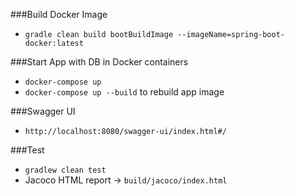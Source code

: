 ###Build Docker Image
- `gradle clean build bootBuildImage --imageName=spring-boot-docker:latest`

###Start App with DB in Docker containers
- `docker-compose up`
- `docker-compose up --build` to rebuild app image

###Swagger UI
- `http://localhost:8080/swagger-ui/index.html#/`

###Test
- `gradlew clean test`
- Jacoco HTML report -> `build/jacoco/index.html`